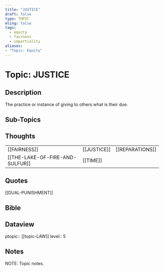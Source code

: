 ```yaml
---
title: "JUSTICE"
draft: false
type: TOPIC
mling: false
tags:
  - equity
  - fairness
  - impartiality
aliases:
- "Topic: Equity"
---
```

# Topic: JUSTICE
## Description
The practice or instance of giving to others what is their due.

## Sub-Topics


## Thoughts
|     |     |     |
| --- | --- | --- |
| [[FAIRNESS]] | [[JUSTICE]] | [[REPARATIONS]] |
| [[THE-LAKE-OF-FIRE-AND-SULFUR]] | [[TIME]] |

## Quotes
[[DUAL-PUNISHMENT]]

## Bible

## Dataview
ptopic:: [[topic-LAW]]
level:: 5

## Notes
NOTE: Topic notes.